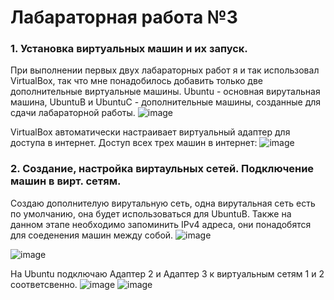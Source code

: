 # Лабараторная работа №3
### 1. Установка виртуальных машин и их запуск.
При выполнении первых двух лабараторных работ я и так использовал VirtualBox, так что мне понадобилось добавить только две дополнительные виртуальные машины. Ubuntu - основная вирутальная машина, UbuntuB и UbuntuC - дополнительные машины, созданные для сдачи лабараторной работы. <tb>
![image](https://github.com/user-attachments/assets/83b497a0-41a4-4647-85e2-70c11ca87a0e)

VirtualBox автоматически настраивает виртуальный адаптер для доступа в интернет. Доступ всех трех машин в интернет:<tb>
![image](https://github.com/user-attachments/assets/2d7edf84-edd6-497b-898a-430e0c747654)

### 2. Создание, настройка виртаульных сетей. Подключение машин в вирт. сетям.

Создаю дополнителую вирутальную сеть, одна вирутальная сеть есть по умолчанию, она будет использоваться для UbuntuB. Также на данном этапе необходимо запоминить IPv4 адреса, они понадобятся для соеденения машин между собой. <tb>
![image](https://github.com/user-attachments/assets/ec9e4a5f-29d4-49ca-91c9-b4f7c87287e1)

![image](https://github.com/user-attachments/assets/64ac3f15-7eef-417e-a12c-3f764ecc596d) <tb>

На Ubuntu подключаю Адаптер 2 и Адаптер 3 к виртуальным сетям 1 и 2 соответсвенно.
 ![image](https://github.com/user-attachments/assets/795f5ff8-4769-4870-a10e-97af5e7671a0)
 ![image](https://github.com/user-attachments/assets/eaaf1126-a4ef-4d8a-ae71-7f96e3b00fab)





